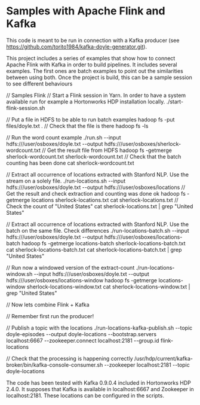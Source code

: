 # Samples with Apache Flink and Kafka

This code is meant to be run in connection with a Kafka producer (see https://github.com/torito1984/kafka-doyle-generator.git).

This project includes a series of examples that show how to connect Apache Flink with Kafka in order to build pipelines. 
It includes several examples. The first ones are batch examples to point out the similarities between using both.
Once the project is build, this can be a sample session to see different behaviours

// Samples Flink
// Start a Flink session in Yarn. In order to have a system available run for example a Hortonworks HDP installation locally.
./start-flink-session.sh 

// Put a file in HDFS to be able to run batch examples
hadoop fs -put files/doyle.txt .
// Check that the file is there
hadoop fs -ls

// Run the word count example
./run.sh --input hdfs:///user/osboxes/doyle.txt --output hdfs:///user/osboxes/sherlock-wordcount.txt
// Get the result file from HDFS
hadoop fs -getmerge sherlock-wordcount.txt sherlock-wordcount.txt
// Check that the batch counting has been done
cat sherlock-wordcount.txt 

// Extract all occurrence of locations extracted with Stanford NLP. Use the stream on a solely file.
./run-locations.sh --input hdfs:///user/osboxes/doyle.txt --output  hdfs:///user/osboxes/locations
// Get the result and check extraction and counting was done ok
hadoop fs -getmerge locations sherlock-locations.txt
cat sherlock-locations.txt
// Check the count of "United States"
cat sherlock-locations.txt | grep "United States"

// Extract all occurrence of locations extracted with Stanford NLP. Use the batch on the same file. Check differences
./run-locations-batch.sh --input hdfs:///user/osboxes/doyle.txt --output  hdfs:///user/osboxes/locations-batch
hadoop fs -getmerge locations-batch sherlock-locations-batch.txt
cat sherlock-locations-batch.txt
cat sherlock-locations-batch.txt | grep "United States"

// Run now a windowed version of the extract-count
./run-locations-window.sh --input hdfs:///user/osboxes/doyle.txt --output  hdfs:///user/osboxes/locations-window
hadoop fs -getmerge locations-window sherlock-locations-window.txt
cat sherlock-locations-window.txt | grep "United States"

// Now lets combine Flink + Kafka

// Remember first run the producer!

// Publish a topic with the locations
./run-locations-kafka-publish.sh --topic doyle-episodes --output doyle-locations --bootstrap.servers localhost:6667 --zookeeper.connect localhost:2181 --group.id flink-locations

// Check that the processing is happening correctly
/usr/hdp/current/kafka-broker/bin/kafka-console-consumer.sh --zookeeper localhost:2181 --topic doyle-locations

The code has been tested with Kafka 0.9.0.4 included in Hortonworks HDP 2.4.0. It supposes that Kafka is available in localhost:6667 and Zookeeper in localhost:2181. These locations can be configured in the scripts.
